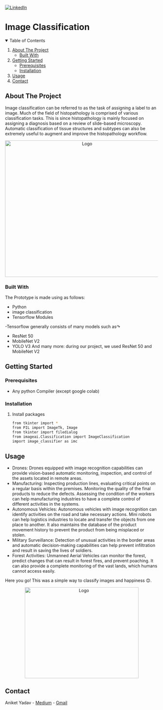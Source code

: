 
[![LinkedIn][linkedin-shield]][linkedin-url]

# Image Classification

<!-- TABLE OF CONTENTS -->
<details open="open">
  <summary>Table of Contents</summary>
  <ol>
    <li>
      <a href="#about-the-project">About The Project
      </a>
      <ul>
        <li><a href="#built-with">Built With</a></li>
      </ul>
    </li>
    <li>
      <a href="#getting-started">Getting Started</a>
      <ul>
        <li><a href="#prerequisites">Prerequisites</a></li>
        <li><a href="#installation">Installation</a></li>
      </ul>
    </li>
    <li><a href="#usage">Usage</a></li>
    <li><a href="#contact">Contact</a></li>
  </ol>
</details>



<!-- ABOUT THE PROJECT -->
## About The Project
Image classification can be referred to as the task of assigning a label to an image. Much of the field of histopathology is comprised of various classification tasks. This is since histopathology is mainly focused on assigning a diagnosis based on a review of slide-based microscopy. Automatic classification of tissue structures and subtypes can also be extremely useful to augment and improve the histopathology workflow.

<p align="center">
<img src="https://images.theconversation.com/files/248751/original/file-20181204-34131-1aghk3a.png?ixlib=rb-1.1.0&q=45&auto=format&w=1000&fit=clip"
 alt="Logo" width="525" height="450">
</p>


### Built With

The Prototype is made using as follows:

* Python
* image classification
* Tensorflow Modules


-Tensorflow generally consists of many models such as↷
* ResNet 50
* MobileNet V2
* YOLO V3 And many more: during our project, we used ResNet 50 and MobileNet V2 

<!-- GETTING STARTED -->
## Getting Started

### Prerequisites
* Any python Compiler (except google colab)

### Installation

1. Install packages
   ```sh
   from tkinter import *
   from PIL import ImageTk, Image  
   from tkinter import filedialog
   from imageai.Classification import ImageClassification 
   import image_classifier as imc
   ```



<!-- USAGE EXAMPLES -->
## Usage
* Drones: Drones equipped with image recognition capabilities can provide vision-based automatic monitoring, inspection, and control of the assets located in remote areas.
* Manufacturing: Inspecting production lines, evaluating critical points on a regular basis within the premises. Monitoring the quality of the final products to reduce the defects. Assessing the condition of the workers can help manufacturing industries to have a complete control of different activities in the systems.
* Autonomous Vehicles: Autonomous vehicles with image recognition can identify activities on the road and take necessary actions. Mini robots can help logistics industries to locate and transfer the objects from one place to another. It also maintains the database of the product movement history to prevent the product from being misplaced or stolen.
* Military Surveillance: Detection of unusual activities in the border areas and automatic decision-making capabilities can help prevent infiltration and result in saving the lives of soldiers.
* Forest Activities: Unmanned Aerial Vehicles can monitor the forest, predict changes that can result in forest fires, and prevent poaching. It can also provide a complete monitoring of the vast lands, which humans cannot access easily.


Here you go! This was a simple way to classify images and happiness 😊.
<p align="center">
<img src="https://cdn.discordapp.com/attachments/836691258599538749/857947024443047956/eBF7k1mGUTYOblKUnKlifJZ9vpqCK2PwOGhthhkNae7g6CAhPCEI_YbwkecQDIWFBq2Xb-MFYuP3ffQPKfS5VAhm513i0wRuKz2w.png"
 alt="Logo" width="375" height="300">
</p>

## Contact

Aniket Yadav - [Medium](https://aniketyadavv.medium.com/) - [Gmail](https://yadavaniket0820gmail.com/)
<!-- MARKDOWN LINKS & IMAGES -->
<!-- https://www.markdownguide.org/basic-syntax/#reference-style-links -->
[linkedin-shield]: https://img.shields.io/badge/-LinkedIn-black.svg?style=for-the-badge&logo=linkedin&colorB=555
[linkedin-url]: https://www.linkedin.com/in/aniket-yadav-2008/
